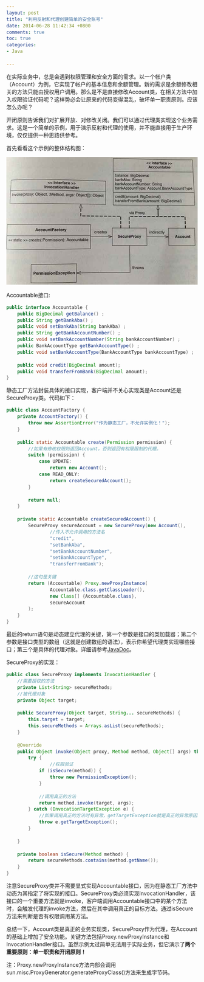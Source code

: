 ```yaml
---
layout: post
title: "利用反射和代理创建简单的安全账号"
date: 2014-06-28 11:42:34 +0800
comments: true
toc: true
categories: 
- Java

---
```


在实际业务中，总是会遇到权限管理和安全方面的需求。以一个帐户类（Account）为例，它实现了帐户的基本信息和余额管理。新的需求是余额修改相关的方法只能由授权用户调用。那么是不是直接修改Account类，在相关方法中加入权限验证代码呢？这样势必会让原来的代码变得混乱，破坏单一职责原则。应该怎么办呢？

<!--more-->

开闭原则告诉我们对扩展开放、对修改关闭。我们可以通过代理类实现这个业务需求。这是一个简单的示例，用于演示反射和代理的使用，并不能直接用于生产环境，仅仅提供一种思路供参考。

首先看看这个示例的整体结构图：

![image](/myresource/images/IMG_blog_20140628.jpg)


Accountable接口:

```java
public interface Accountable {
    public BigDecimal getBalance() ;
    public String getBankAba() ;
    public void setBankAba(String bankAba) ;
    public String getBankAccountNumber() ;
    public void setBankAccountNumber(String bankAccountNumber) ;
    public BankAccountType getBankAccountType() ;
    public void setBankAccountType(BankAccountType bankAccountType) ;

    public void credit(BigDecimal amount);
    public void transferFromBank(BigDecimal amount);
}
```

静态工厂方法封装具体的接口实现，客户端并不关心实现类是Account还是SecureProxy类。代码如下：

```java
public class AccountFactory {
    private AccountFactory() {
        throw new AssertionError("作为静态工厂，不允许实例化！");
    }

    public static Accountable create(Permission permission) {
        //如果有修改权限则返回Account，否则返回有权限限制的代理。
        switch (permission) {
            case UPDATE:
                return new Account();
            case READ_ONLY:
                return createSecuredAccount();
        }

        return null;
    }

    private static Accountable createSecuredAccount() {
        SecureProxy secureAccount = new SecureProxy(new Account(),
                //传入不允许调用的方法名
                "credit",
                "setBankAba",
                "setBankAccountNumber",
                "setBankAccountType",
                "transferFromBank");

        //这句是关键
        return (Accountable) Proxy.newProxyInstance(
                Accountable.class.getClassLoader(),
                new Class[] {Accountable.class},
                secureAccount
        );
    }
}
```

最后的return语句是动态建立代理的关键，第一个参数是接口的类加载器；第二个参数是接口类型的数组（这就是创建数组的语法），表示你希望代理类实现哪些接口；第三个是具体的代理对象。详细请参考[JavaDoc](http://docs.oracle.com/javase/7/docs/api/java/lang/reflect/Proxy.html)。

SecureProxy的实现：

```java
public class SecureProxy implements InvocationHandler {
    //需要授权的方法
    private List<String> secureMethods;
    //被代理对象
    private Object target;

    public SecureProxy(Object target, String... secureMethods) {
        this.target = target;
        this.secureMethods = Arrays.asList(secureMethods);
    }

    @Override
    public Object invoke(Object proxy, Method method, Object[] args) throws Throwable {
        try {
        		//权限验证
            if (isSecure(method)) {
                throw new PermissionException();
            }

            //调用真正的方法
            return method.invoke(target, args);
        } catch (InvocationTargetException e) {
            //如果调用真正的方法时有异常，getTargetException就是真正的异常原因。
            throw e.getTargetException();
        }

    }

    private boolean isSecure(Method method) {
        return secureMethods.contains(method.getName());
    }
}
```

注意SecureProxy类并不需要显式实现Accountable接口，因为在静态工厂方法中动态为其指定了将实现的接口。SecureProxy类必须实现InvocationHandler，该接口的一个重要方法就是invoke，客户端调用Accountable接口中的某个方法时，会触发代理的invoke方法，然后在其中调用真正的目标方法。通过isSecure方法来判断是否有权限调用某方法。

总结一下，Account类是真正的业务实现类，SecureProxy作为代理，在Account的基础上增加了安全功能。关键方法包括Proxy.newProxyInstance和InvocationHandler接口。虽然示例太过简单无法用于实际业务，但它演示了**两个重要原则：单一职责和开闭原则！**

注：Proxy.newProxyInstance方法内部会调用sun.misc.ProxyGenerator.generateProxyClass()方法来生成字节码。
